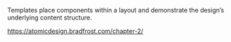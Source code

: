 Templates place components within a layout and demonstrate the design’s underlying content structure.

https://atomicdesign.bradfrost.com/chapter-2/